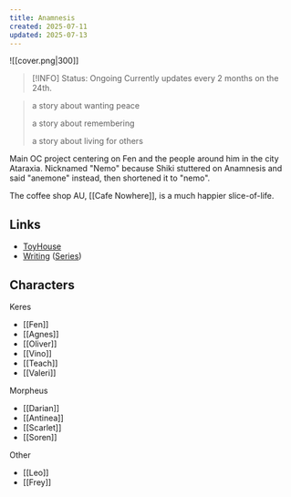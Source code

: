 ```yaml
---
title: Anamnesis
created: 2025-07-11
updated: 2025-07-13
---
```

![[cover.png|300]]

> [!INFO] Status: Ongoing
> Currently updates every 2 months on the 24th.

> a story about wanting peace
> 
> a story about remembering
> 
> a story about living for others

Main OC project centering on Fen and the people around him in the city Ataraxia. Nicknamed "Nemo" because Shiki stuttered on Anamnesis and said "anemone" instead, then shortened it to "nemo".

The coffee shop AU, [[Cafe Nowhere]], is a much happier slice-of-life.
## Links
- [ToyHouse](https://toyhou.se/shikiinai/characters/folder:458070)
- [Writing](https://archiveofourown.org/works/59889481/chapters/152784202) ([Series](https://archiveofourown.org/series/4433482))

## Characters
Keres
- [[Fen]]
- [[Agnes]]
- [[Oliver]]
- [[Vino]]
- [[Teach]]
- [[Valeri]]

Morpheus
- [[Darian]]
- [[Antinea]]
- [[Scarlet]]
- [[Soren]]

Other
- [[Leo]]
- [[Frey]]